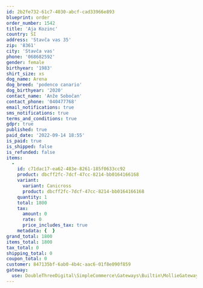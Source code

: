 ```yaml
---
id: 2b2fe732-61c7-4030-abcf-cad33966e893
blueprint: order
order_number: 1542
title: 'Aja Kozinc'
country: SI
address: 'Stavča vas 35'
zip: '8361'
city: 'Stavča vas'
phone: '068682592'
gender: female
birthyear: '1983'
shirt_size: xs
dog_name: Arena
dog_breed: 'podenco canario'
dog_birthyear: '2020'
contact_name: 'Anže Sobočan'
contact_phone: '040477768'
email_notifications: true
sms_notifications: true
terms_and_conditions: true
gdpr: true
published: true
paid_date: '2022-09-14 18:55'
is_paid: true
is_shipped: false
is_refunded: false
items:
  -
    id: c71dac17-ea62-483e-8261-185f0633cc92
    product: dbcff2fc-7dcf-47cc-8214-bb0164166168
    variant:
      variant: Canicross
      product: dbcff2fc-7dcf-47cc-8214-bb0164166168
    quantity: 1
    total: 1800
    tax:
      amount: 0
      rate: 0
      price_includes_tax: true
    metadata: {  }
grand_total: 1800
items_total: 1800
tax_total: 0
shipping_total: 0
coupon_total: 0
customer: 847135bf-6ab0-4b4c-aac6-01f8e090f859
gateway:
  use: DoubleThreeDigital\SimpleCommerce\Gateways\Builtin\MollieGateway
---
```

